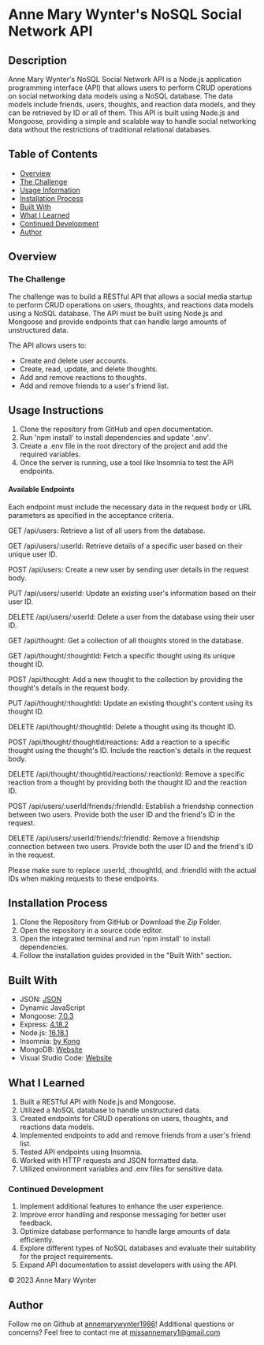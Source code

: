 
# Anne Mary Wynter's NoSQL Social Network API


## Description

Anne Mary Wynter's NoSQL Social Network API is a Node.js application programming interface (API) that allows users to perform CRUD operations on social networking data models using a NoSQL database. The data models include friends, users, thoughts, and reaction data models, and they can be retrieved by ID or all of them. This API is built using Node.js and Mongoose, providing a simple and scalable way to handle social networking data without the restrictions of traditional relational databases.

## Table of Contents

- [Overview](#Overview)
- [The Challenge](#The-Challenge)
- [Usage Information](#Usage-Information)
- [Installation Process](#Installation-Process)
- [Built With](#Built-With)
- [What I Learned](#What-I-Learned)
- [Continued Development](#Continued-Development)
- [Author](#Author)


## Overview

### The Challenge

The challenge was to build a RESTful API that allows a social media startup to perform CRUD operations on users, thoughts, and reactions data models using a NoSQL database. The API must be built using Node.js and Mongoose and provide endpoints that can handle large amounts of unstructured data.

The API allows users to:

- Create and delete user accounts.
- Create, read, update, and delete thoughts.
- Add and remove reactions to thoughts.
- Add and remove friends to a user's friend list.

## Usage Instructions

1. Clone the repository from GitHub and open documentation.
2. Run 'npm install' to install dependencies and update '.env'.
3. Create a .env file in the root directory of the project and add the required variables.
4. Once the server is running, use a tool like Insomnia to test the API endpoints.

#### Available Endpoints

Each endpoint must include the necessary data in the request body or URL parameters as specified in the acceptance criteria.

GET /api/users: Retrieve a list of all users from the database.

GET /api/users/:userId: Retrieve details of a specific user based on their unique user ID.

POST /api/users: Create a new user by sending user details in the request body.

PUT /api/users/:userId: Update an existing user's information based on their user ID.

DELETE /api/users/:userId: Delete a user from the database using their user ID.

GET /api/thought: Get a collection of all thoughts stored in the database.

GET /api/thought/:thoughtId: Fetch a specific thought using its unique thought ID.

POST /api/thought: Add a new thought to the collection by providing the thought's details in the request body.

PUT /api/thought/:thoughtId: Update an existing thought's content using its thought ID.

DELETE /api/thought/:thoughtId: Delete a thought using its thought ID.

POST /api/thought/:thoughtId/reactions: Add a reaction to a specific thought using the thought's ID. Include the reaction's details in the request body.

DELETE /api/thought/:thoughtId/reactions/:reactionId: Remove a specific reaction from a thought by providing both the thought ID and the reaction ID.

POST /api/users/:userId/friends/:friendId: Establish a friendship connection between two users. Provide both the user ID and the friend's ID in the request.

DELETE /api/users/:userId/friends/:friendId: Remove a friendship connection between two users. Provide both the user ID and the friend's ID in the request.

Please make sure to replace :userId, :thoughtId, and :friendId with the actual IDs when making requests to these endpoints.


## Installation Process

1. Clone the Repository from GitHub or Download the Zip Folder.
2. Open the repository in a source code editor.
3. Open the integrated terminal and run 'npm install' to install dependencies.
4. Follow the installation guides provided in the "Built With" section.

## Built With

- JSON: [JSON](https://www.npmjs.com/package/json)
- Dynamic JavaScript
- Mongoose: [7.0.3](https://www.npmjs.com/package/mongoose)
- Express: [4.18.2](https://www.npmjs.com/package/express)
- Node.js: [16.18.1](https://nodejs.org/en/blog/release/v16.18.1/)
- Insomnia: [by Kong](https://insomnia.rest/)
- MongoDB: [Website](https://www.mongodb.com/)
- Visual Studio Code: [Website](https://code.visualstudio.com/)

## What I Learned

1. Built a RESTful API with Node.js and Mongoose.
2. Utilized a NoSQL database to handle unstructured data.
3. Created endpoints for CRUD operations on users, thoughts, and reactions data models.
4. Implemented endpoints to add and remove friends from a user's friend list.
5. Tested API endpoints using Insomnia.
6. Worked with HTTP requests and JSON formatted data.
7. Utilized environment variables and .env files for sensitive data.

### Continued Development

1. Implement additional features to enhance the user experience.
2. Improve error handling and response messaging for better user feedback.
3. Optimize database performance to handle large amounts of data efficiently.
4. Explore different types of NoSQL databases and evaluate their suitability for the project requirements.
5. Expand API documentation to assist developers with using the API.



© 2023 Anne Mary Wynter

## Author

Follow me on Github at [annemarywynter1986](https://github.com/annemarywynter1986)! Additional questions or concerns? Feel free to contact me at missannemary1@gmail.com

